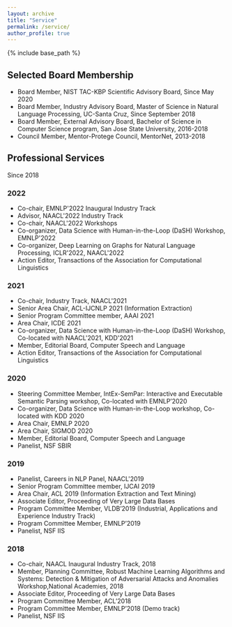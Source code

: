 ```yaml
---
layout: archive
title: "Service"
permalink: /service/
author_profile: true
---
```


{% include base_path %}

## Selected Board Membership
- Board Member, NIST TAC-KBP Scientific Advisory Board, Since May 2020
- Board Member, Industry Advisory Board, Master of Science in Natural Language Processing, UC-Santa Cruz, Since September 2018
- Board Member, External Advisory Board, Bachelor of Science in Computer Science program, San Jose State University, 2016-2018
- Council Member, Mentor-Protege Council, MentorNet, 2013-2018

## Professional Services 
Since 2018


### 2022

- Co-chair, EMNLP'2022 Inaugural Industry Track 
- Advisor, NAACL'2022 Industry Track 
- Co-chair, NAACL'2022 Workshops
- Co-organizer, Data Science with Human-in-the-Loop (DaSH) Workshop, EMNLP'2022
- Co-organizer, Deep Learning on Graphs for Natural Language Processing, ICLR'2022, NAACL'2022
- Action Editor, Transactions of the Association for Computational Linguistics

### 2021

- Co-chair, Industry Track, NAACL'2021
- Senior Area Chair, ACL-IJCNLP 2021 (Information Extraction)
- Senior Program Committee member, AAAI 2021
- Area Chair, ICDE 2021
- Co-organizer, Data Science with Human-in-the-Loop (DaSH) Workshop, Co-located with NAACL'2021, KDD'2021
- Member, Editorial Board, Computer Speech and Language
- Action Editor, Transactions of the Association for Computational Linguistics

### 2020

- Steering Committee Member, IntEx-SemPar: Interactive and Executable Semantic Parsing workshop,
Co-located with EMNLP’2020
- Co-organizer, Data Science with Human-in-the-Loop workshop, Co-located with KDD 2020
- Area Chair, EMNLP 2020
- Area Chair, SIGMOD 2020
- Member, Editorial Board, Computer Speech and Language
- Panelist, NSF SBIR

### 2019

- Panelist, Careers in NLP Panel, NAACL'2019
- Senior Program Committee member, IJCAI 2019
- Area Chair, ACL 2019 (Information Extraction and Text Mining)
- Associate Editor, Proceeding of Very Large Data Bases
- Program Committee Member, VLDB’2019 (Industrial, Applications and Experience Industry Track)
- Program Committee Member, EMNLP’2019
- Panelist, NSF IIS

### 2018 

- Co-chair, NAACL Inaugural Industry Track, 2018
- Member, Planning Committee, Robust Machine Learning Algorithms and Systems:  Detection \& Mitigation of Adversarial Attacks and Anomalies Workshop,National Academies, 2018
- Associate Editor, Proceeding of Very Large Data Bases
- Program Committee Member, ACL’2018
- Program Committee Member, EMNLP’2018 (Demo track)
- Panelist, NSF IIS
